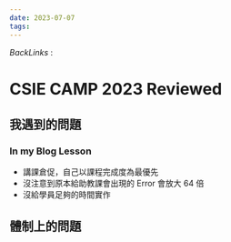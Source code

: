 ```yaml
---
date: 2023-07-07
tags: 
--- 
```

*BackLinks* : 

# CSIE CAMP 2023 Reviewed
## 我遇到的問題
### In my Blog Lesson
- 講課倉促，自己以課程完成度為最優先
- 沒注意到原本給助教課會出現的 Error 會放大 64 倍
- 沒給學員足夠的時間實作
## 體制上的問題